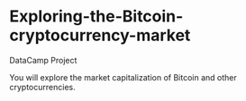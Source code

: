# Exploring-the-Bitcoin-cryptocurrency-market
DataCamp Project

You will explore the market capitalization of Bitcoin and other cryptocurrencies.
